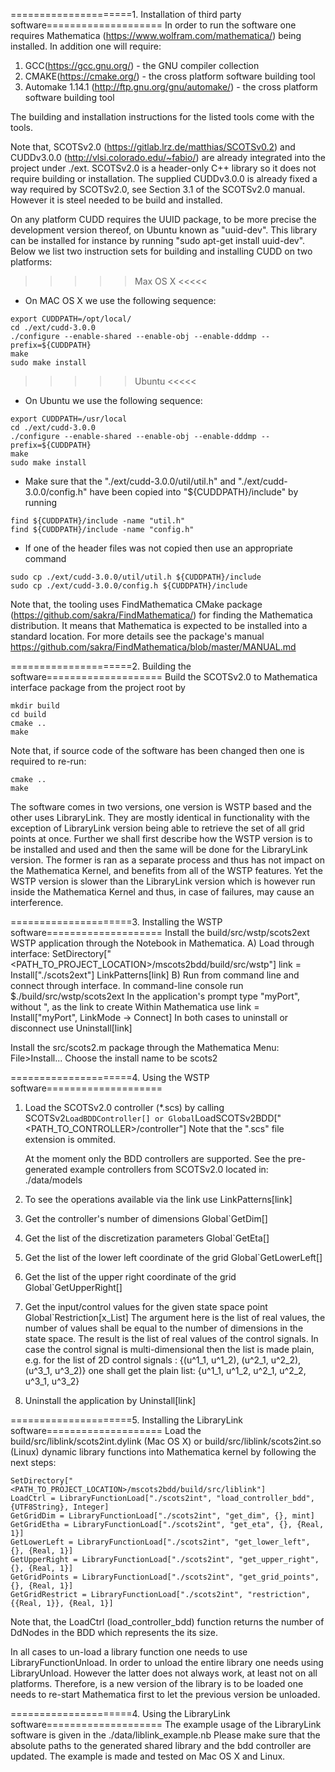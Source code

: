 =====================1. Installation of third party software====================
In order to run the software one requires Mathematica (https://www.wolfram.com/mathematica/) being installed. In addition one will require:

1. GCC(https://gcc.gnu.org/) - the GNU compiler collection
2. CMAKE(https://cmake.org/) - the cross platform software building tool
3. Automake 1.14.1 (http://ftp.gnu.org/gnu/automake/) - the cross platform software building tool

The building and installation instructions for the listed tools come with the tools.

Note that, SCOTSv2.0 (https://gitlab.lrz.de/matthias/SCOTSv0.2) and CUDDv3.0.0 (http://vlsi.colorado.edu/~fabio/) are already integrated into the project under ./ext. SCOTSv2.0 is a header-only C++ library so it does not require building or installation. The supplied CUDDv3.0.0 is already fixed  a way required by SCOTSv2.0, see Section 3.1 of the SCOTSv2.0 manual. However it is steel needed to be build and installed. 

On any platform CUDD requires the UUID package, to be more precise the development version thereof, on Ubuntu known as "uuid-dev". This library can be installed for instance by running "sudo apt-get install uuid-dev". Below we list two instruction sets for building and installing CUDD on two platforms:

>>>>> Max OS X <<<<<

  -  On MAC OS X we use the following sequence:

	export CUDDPATH=/opt/local/
	cd ./ext/cudd-3.0.0
	./configure --enable-shared --enable-obj --enable-dddmp --prefix=${CUDDPATH}
	make
	sudo make install

>>>>> Ubuntu <<<<<

  -  On Ubuntu we use the following sequence:

	export CUDDPATH=/usr/local
	cd ./ext/cudd-3.0.0
	./configure --enable-shared --enable-obj --enable-dddmp --prefix=${CUDDPATH}
	make
	sudo make install
  -  Make sure that the "./ext/cudd-3.0.0/util/util.h" and "./ext/cudd-3.0.0/config.h" have been copied into "${CUDDPATH}/include" by running
	
	find ${CUDDPATH}/include -name "util.h"
	find ${CUDDPATH}/include -name "config.h"
	
  -  If one of the header files was not copied then use an appropriate command
	
	sudo cp ./ext/cudd-3.0.0/util/util.h ${CUDDPATH}/include
	sudo cp ./ext/cudd-3.0.0/config.h ${CUDDPATH}/include


Note that, the tooling uses FindMathematica CMake package (https://github.com/sakra/FindMathematica/) for finding the Mathematica distribution. It means that Mathematica is expected to be installed into a standard location. For more details see the package's manual https://github.com/sakra/FindMathematica/blob/master/MANUAL.md

=====================2. Building the software====================
Build the SCOTSv2.0 to Mathematica interface package from the project root by

	mkdir build
	cd build
	cmake ..
	make

Note that, if source code of the software has been changed then one is required to re-run:

	cmake ..
	make

The software comes in two versions, one version is WSTP based and the other uses LibraryLink. They are mostly identical in functionality with the exception of LibraryLink version being able to retrieve the set of all grid points at once. Further we shall first describe how the WSTP version is to be installed and used and then the same will be done for the LibraryLink version. The former is ran as a separate process and thus has not impact on the Mathematica Kernel, and benefits from all of the WSTP features. Yet the WSTP version is slower than the LibraryLink version which is however run inside the Mathematica Kernel and thus, in case of failures, may cause an interference.

=====================3. Installing the WSTP software====================
Install the build/src/wstp/scots2ext WSTP application through the Notebook in Mathematica.
   A) Load through interface:
      	SetDirectory["<PATH_TO_PROJECT_LOCATION>/mscots2bdd/build/src/wstp"]
      	link = Install["./scots2ext"]
      	LinkPatterns[link]
   B) Run from command line and connect through interface.
	In command-line console run
		$./build/src/wstp/scots2ext
	In the application's prompt type "myPort", without ", as the link to create
	Within Mathematica use
		link = Install["myPort", LinkMode -> Connect]
   In both cases to uninstall or disconnect use
	Uninstall[link]

Install the src/scots2.m package through the Mathematica Menu:
       File>Install...
Choose the install name to be scots2

=====================4. Using the WSTP software====================

1. Load the SCOTSv2.0 controller (*.scs) by calling
       SCOTSv2`LoadBDDController[]
   or
       Global`LoadSCOTSv2BDD["<PATH_TO_CONTROLLER>/controller"]
   Note that the ".scs" file extension is ommited.

   At the moment only the BDD controllers are supported. See the pre-generated example controllers from SCOTSv2.0 located in:
   ./data/models

2. To see the operations available via the link use
	LinkPatterns[link]

3. Get the controller's number of dimensions
       Global`GetDim[]

4. Get the list of the discretization parameters
       Global`GetEta[]

5. Get the list of the lower left coordinate of the grid
       Global`GetLowerLeft[]

6. Get the list of the upper right coordinate of the grid
       Global`GetUpperRight[]

7. Get the input/control values for the given state space point
       Global`Restriction[x_List]
   The argument here is the list of real values, the number of values shall
   be equal to the number of dimensions in the state space.
   The result is the list of real values of the control signals.
   In case the control signal is multi-dimensional then the list is
   made plain, e.g. for the list of 2D control signals :
      {(u^1_1, u^1_2), (u^2_1, u^2_2), (u^3_1, u^3_2)}
   one shall get the plain list:
      {u^1_1, u^1_2, u^2_1, u^2_2, u^3_1, u^3_2}

8. Uninstall the application by
       Uninstall[link]

=====================5. Installing the LibraryLink software====================
Load the build/src/liblink/scots2int.dylink (Mac OS X) or build/src/liblink/scots2int.so (Linux) dynamic library functions into Mathematica kernel by following the next steps:

	SetDirectory["<PATH_TO_PROJECT_LOCATION>/mscots2bdd/build/src/liblink"]	
	LoadCtrl = LibraryFunctionLoad["./scots2int", "load_controller_bdd", {UTF8String}, Integer]
	GetGridDim = LibraryFunctionLoad["./scots2int", "get_dim", {}, mint]
	GetGridEtha = LibraryFunctionLoad["./scots2int", "get_eta", {}, {Real, 1}]
	GetLowerLeft = LibraryFunctionLoad["./scots2int", "get_lower_left", {}, {Real, 1}]
	GetUpperRight = LibraryFunctionLoad["./scots2int", "get_upper_right", {}, {Real, 1}]
	GetGridPoints = LibraryFunctionLoad["./scots2int", "get_grid_points", {}, {Real, 1}]
	GetGridRestrict = LibraryFunctionLoad["./scots2int", "restriction", {{Real, 1}}, {Real, 1}]

Note that, the LoadCtrl (load_controller_bdd) function returns the number of DdNodes in the BDD which represents the its size.

In all cases to un-load a library function one needs to use LibraryFunctionUnload. In order to unload the entire library one needs using LibraryUnload. However the latter does not always work, at least not on all platforms. Therefore, is a new version of the library is to be loaded one needs to re-start Mathematica first to let the previous version be unloaded.

=====================4. Using the LibraryLink software====================
The example usage of the LibraryLink software is given in the ./data/liblink_example.nb Please make sure that the absolute paths to the generated shared library and the bdd controller are updated. The example is made and tested on Mac OS X and Linux.
